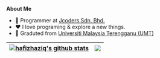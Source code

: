 

**About Me**
- 💼 Programmer at [Jcoders Sdn. Bhd.](https://jcoders.com.my/)
- ❤️ I love programing & explore a new things.
- 🧠 Graduted from [Universiti Malaysia Terengganu (UMT)](https://www.umt.edu.my/) 

| <a href="https://github.com/hafizhaziq307"><img align="center" src="https://github-readme-stats.vercel.app/api?username=hafizhaziq307&count_private=true&show_icons=true&theme=midnight-purple&hide_border=true" alt="hafizhaziq's github stats" /></a> | <a href="https://github.com/hafizhaziq307"><img align="center" src="https://github-readme-stats.vercel.app/api/top-langs/?username=hafizhaziq307&layout=compact&theme=midnight-purple&hide_border=true" /></a> |
| ------------- | ------------- |


